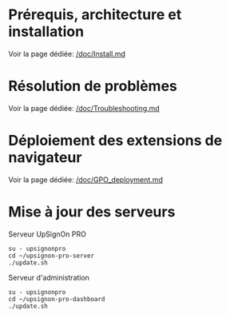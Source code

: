 # Prérequis, architecture et installation

Voir la page dédiée: [/doc/Install.md](/doc/Install.md)

# Résolution de problèmes

Voir la page dédiée: [/doc/Troubleshooting.md](/doc/Troubleshooting.md)

# Déploiement des extensions de navigateur

Voir la page dédiée: [/doc/GPO_deployment.md](/doc/GPO_deployment.md)

# Mise à jour des serveurs

Serveur UpSignOn PRO

```
su - upsignonpro
cd ~/upsignon-pro-server
./update.sh
```

Serveur d'administration

```
su - upsignonpro
cd ~/upsignon-pro-dashboard
./update.sh
```
